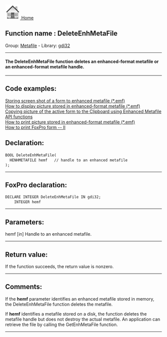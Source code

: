 [<img src="../../images/home.png"> Home ](https://github.com/VFPX/Win32API)  

## Function name : DeleteEnhMetaFile
Group: [Metafile](../../functions_group.md#Metafile)  -  Library: [gdi32](../../../libraries.md#gdi32)  
***  


#### The DeleteEnhMetaFile function deletes an enhanced-format metafile or an enhanced-format metafile handle. 
***  


## Code examples:
[Storing screen shot of a form to enhanced metafile (*.emf)](../../samples/sample_402.md)  
[How to display picture stored in enhanced-format metafile (*.emf)](../../samples/sample_403.md)  
[Copying picture of the active form to the Clipboard using Enhanced Metafile API functions](../../samples/sample_404.md)  
[How to print picture stored in enhanced-format metafile (*.emf)](../../samples/sample_405.md)  
[How to print FoxPro form -- II](../../samples/sample_406.md)  

## Declaration:
```foxpro  
BOOL DeleteEnhMetaFile(
  HENHMETAFILE hemf   // handle to an enhanced metafile
);  
```  
***  


## FoxPro declaration:
```foxpro  
DECLARE INTEGER DeleteEnhMetaFile IN gdi32;
	INTEGER hemf  
```  
***  


## Parameters:
hemf 
[in] Handle to an enhanced metafile.   
***  


## Return value:
If the function succeeds, the return value is nonzero.  
***  


## Comments:
If the <Strong>hemf</Strong> parameter identifies an enhanced metafile stored in memory, the DeleteEnhMetaFile function deletes the metafile.   
  
If <Strong>hemf</Strong> identifies a metafile stored on a disk, the function deletes the metafile handle but does not destroy the actual metafile. An application can retrieve the file by calling the GetEnhMetaFile function.   
  
***  

